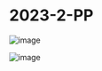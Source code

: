 # 2023-2-PP

![image](https://github.com/ehdrb01/2023-2-PP/assets/130060480/ea7a4aeb-2ed1-4cec-8d60-5928217963ba)

![image](https://github.com/ehdrb01/2023-2-PP/assets/130060480/2dd94e40-4ea8-419e-9e56-38e4bca7de3f)

